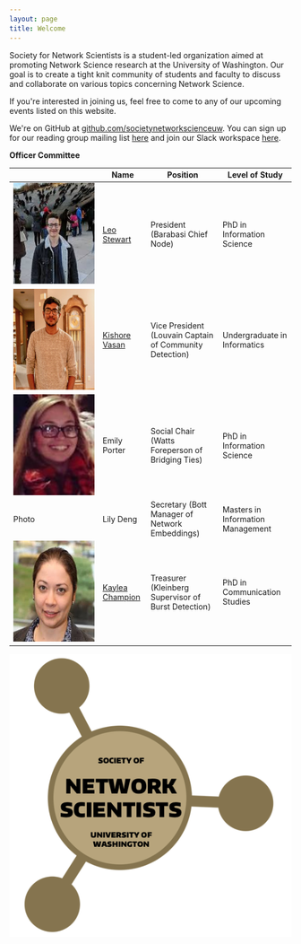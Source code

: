 ```yaml
---
layout: page
title: Welcome
---
```


Society for Network Scientists is a student-led organization aimed at promoting Network Science research at the University of Washington. Our goal is to create a tight knit community of students and faculty to discuss and collaborate on various topics concerning Network Science.

If you're interested in joining us, feel free to come to any of our upcoming events listed on this website.

We're on GitHub at [github.com/societynetworkscienceuw](https://github.com/societynetworkscienceuw).
You can sign up for our reading group mailing list [here](http://mailman11.u.washington.edu/mailman/listinfo/social_networks_reading_group) and join our Slack workspace [here](https://join.slack.com/t/uw-sns/signup).

**Officer Committee**

|| Name | Position | Level of Study |
|------|------|---------|---------|
| <img src="./officers/leo.jpeg" width="1200" height = "180">  | [Leo Stewart](https://leostewart.weebly.com/) | President (Barabasi Chief Node) | PhD in Information Science |
| <img src="./officers/kishore.jpg" width="1200" height = "180"> | [Kishore Vasan](https://kishorevasan.me) | Vice President (Louvain Captain of Community Detection) | Undergraduate in Informatics|
| <img src="./officers/emily.jpg" width="1200" height = "180">  | Emily Porter | Social Chair (Watts Foreperson of Bridging Ties) | PhD in Information Science
| Photo | Lily Deng | Secretary (Bott Manager of Network Embeddings) | Masters in Information Management |
| <img src="./officers/kaylea.jpeg" width="1200" height = "180">  | [Kaylea Champion](http://www.kayleachampion.com) | Treasurer (Kleinberg Supervisor of Burst Detection) | PhD in Communication Studies |

![](./assets/img/sns_logo.png)
